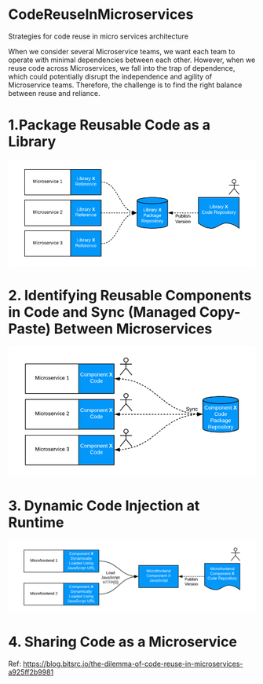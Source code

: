 # CodeReuseInMicroservices
Strategies for code reuse in micro services architecture

When we consider several Microservice teams, we want each team to operate with minimal dependencies between each other. However, when we reuse code across Microservices, we fall into the trap of dependence, which could potentially disrupt the independence and agility of Microservice teams. Therefore, the challenge is to find the right balance between reuse and reliance.
# 1.Package Reusable Code as a Library

![](https://github.com/Ravibabu-Nannuri/CodeReuseInMicroservices/blob/master/ReusableCodeAsa%20Library.png)

# 2. Identifying Reusable Components in Code and Sync (Managed Copy-Paste) Between Microservices

![](https://github.com/Ravibabu-Nannuri/CodeReuseInMicroservices/blob/master/Reusable%20Components%20in%20Code%20and%20Sync%20Between%20Microservices.png)

# 3. Dynamic Code Injection at Runtime

![](https://github.com/Ravibabu-Nannuri/CodeReuseInMicroservices/blob/master/Dynamic%20Code%20Injection%20at%20Runtime.png)

# 4. Sharing Code as a Microservice






Ref: https://blog.bitsrc.io/the-dilemma-of-code-reuse-in-microservices-a925ff2b9981
